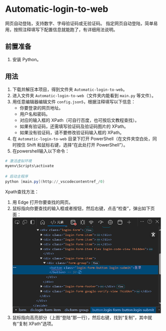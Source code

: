 # Automatic-login-to-web

网页自动登陆，支持数字、字母验证码或无验证码。
指定网页自动登陆，简单易用，按照注释填写下配置信息就能跑了，有详细用法说明。

## 前置准备

1. 安装 Python。

## 用法

1. 下载并解压本项目，得到文件夹 `Automatic-login-to-web`。
2. 进入文件夹 `Automatic-login-to-web`（文件夹内能看到 `main.py` 等文件）。
3. 用任意编辑器编辑文件 `config.json5`，根据注释填写以下信息：
   - 你要登录的网页地址。
   - 用户名和密码。
   - 对应的输入框的 XPath（可自行百度，也可按后文教程查找）。
   - 如果有验证码，还需填写验证码及验证码图片的 XPath。
   - 如果没有验证码，请不要修改验证码输入框的 XPath。
4. 在 `Automatic-login-to-web` 目录下打开 PowerShell（在文件夹空白处，同时按住 Shift 和鼠标右键，选择“在此处打开 PowerShell”）。
5. 在powershell输入以下命令：
```powershell
# 激活虚拟环境
myenv\Scripts\activate

# 启动主程序
python [main.py](http://_vscodecontentref_/0)
```

Xpath查找方法：
1. 用 Edge 打开你要查找的网页。
2. 鼠标指向你要查找的输入框或者按钮，然后右键，点击“检查”，弹出如下页面：
   ![Xpath查找方法示例](xpath.png)
3. 鼠标指向高亮部分（上图“登陆”那一行），然后右键，找到“复制”，其中就有“复制 XPath”选项。



